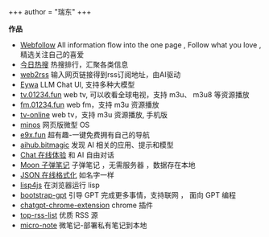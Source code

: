 +++
author = "瑞东"
+++

**作品**

- [Webfollow](https://webfollow.cc) All information flow into the one page , Follow what you love , 精选关注自己的喜爱
- [今日热搜](https://s.webfollow.cc) 热搜排行，汇聚各类信息
- [web2rss](https://web2rss.cc) 输入网页链接得到rss订阅地址，由AI驱动
- [Eywa](https://1e1.fun/) LLM Chat UI, 支持多种大模型
- [tv.01234.fun](https://tv.01234.fun) web tv, 可以收看全球电视，支持 m3u、 m3u8 等资源播放
- [fm.01234.fun](https://fm.01234.fun) web fm，支持 m3u 资源播放
- [tv-online](https://i-tv.vercel.app) web tv，支持 m3u 资源播放, 手机版
- [minos](https://minos-one.vercel.app) 网页版微型 OS
- [e9x.fun](https://e9x.fun) 超有趣-一键免费拥有自己的导航
- [aihub.bitmagic](https://aihub.bitmagic.space/) 发现 AI 相关的应用、提示和模型
- [Chat 在线体验](https://chat.weekendproject.online) 和 AI 自由对话
- [Moon 子弹笔记](/journal.html) 子弹笔记 ，无需服务器 ，数据存在本地
- [JSON 在线格式化](/json.html) 如名字一样
- [lisp4js](/lisp4js.html) 在浏览器运行 lisp
- [bootstrap-gpt](https://github.com/weekend-project-space/bootstrap-gpt) 引导 GPT 完成更多事情，支持联网 ， 面向 GPT 编程
- [chatgpt-chrome-extension](https://github.com/weekend-project-space/chatgpt-chrome-extension) chrome 插件
- [top-rss-list](https://github.com/weekend-project-space/top-rss-list) 优质 RSS 源
- [micro-note](https://github.com/weekend-project-space/micro-note) 微笔记-部署私有笔记到本地
